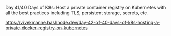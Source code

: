 Day 41/40 Days of K8s: Host a private container registry on Kubernetes with all the best practices including TLS, persistent storage, secrets, etc.

https://vivekmanne.hashnode.dev/day-42-of-40-days-of-k8s-hosting-a-private-docker-registry-on-kubernetes